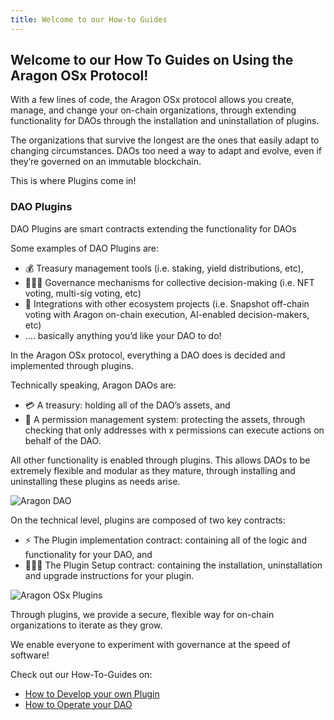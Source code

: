 ```yaml
---
title: Welcome to our How-to Guides
---
```


## Welcome to our How To Guides on Using the Aragon OSx Protocol!

With a few lines of code, the Aragon OSx protocol allows you create, manage, and change your on-chain organizations, through extending functionality for DAOs through the installation and uninstallation of plugins.

The organizations that survive the longest are the ones that easily adapt to changing circumstances. DAOs too need a way to adapt and evolve, even if they’re governed on an immutable blockchain.

This is where Plugins come in!

### DAO Plugins

DAO Plugins are smart contracts extending the functionality for DAOs

Some examples of DAO Plugins are:

- 💰 Treasury management tools (i.e. staking, yield distributions, etc),
- 👩🏾‍⚖️ Governance mechanisms for collective decision-making (i.e. NFT voting, multi-sig voting, etc)
- 🔌 Integrations with other ecosystem projects (i.e. Snapshot off-chain voting with Aragon on-chain execution, AI-enabled decision-makers, etc)
- …. basically anything you’d like your DAO to do!

In the Aragon OSx protocol, everything a DAO does is decided and implemented through plugins.

Technically speaking, Aragon DAOs are:

- 💳 A treasury: holding all of the DAO’s assets, and
- 🤝 A permission management system: protecting the assets, through checking that only addresses with x permissions can execute actions on behalf of the DAO.

All other functionality is enabled through plugins. This allows DAOs to be extremely flexible and modular as they mature, through installing and uninstalling these plugins as needs arise.

![Aragon DAO](https://res.cloudinary.com/dacofvu8m/image/upload/v1683224604/Screen_Shot_2023-05-04_at_14.21.52_uuogzr.png)

On the technical level, plugins are composed of two key contracts:

- ⚡️ The Plugin implementation contract: containing all of the logic and functionality for your DAO, and
- 👩🏻‍🏫 The Plugin Setup contract: containing the installation, uninstallation and upgrade instructions for your plugin.

![Aragon OSx Plugins](https://res.cloudinary.com/dacofvu8m/image/upload/v1683225098/Screen_Shot_2023-05-04_at_14.31.25_r0qqut.png)

Through plugins, we provide a secure, flexible way for on-chain organizations to iterate as they grow.

We enable everyone to experiment with governance at the speed of software!

Check out our How-To-Guides on:

- [How to Develop your own Plugin](./02-plugin-development/index.md)
- [How to Operate your DAO](./01-dao/index.md)

